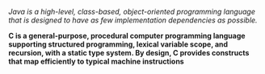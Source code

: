 
_Java is a high-level, class-based, object-oriented programming language that is designed to have as few implementation dependencies as possible._

__C is a general-purpose, procedural computer programming language supporting structured programming, lexical variable scope, and recursion, with a static type system. By design, C provides constructs that map efficiently to typical machine instructions__

